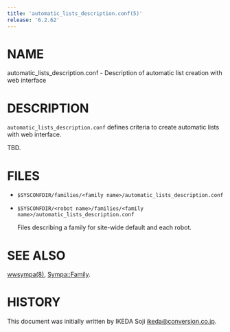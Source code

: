 ```yaml
---
title: 'automatic_lists_description.conf(5)'
release: '6.2.62'
---
```


# NAME

automatic\_lists\_description.conf -
Description of automatic list creation with web interface

# DESCRIPTION

`automatic_lists_description.conf` defines criteria to create automatic
lists with web interface.

TBD.

# FILES

- `$SYSCONFDIR/families/<family name>/automatic_lists_description.conf`
- `$SYSCONFDIR/<robot name>/families/<family name>/automatic_lists_description.conf`

    Files describing a family for site-wide default and each robot.

# SEE ALSO

[wwsympa(8)](./wwsympa.8.md),
[Sympa::Family](./Sympa-Family.3.md).

# HISTORY

This document was initially written by IKEDA Soji <ikeda@conversion.co.jp>.
